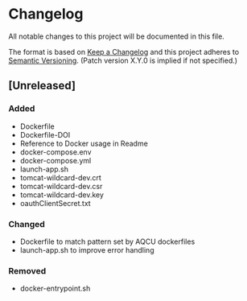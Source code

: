 # Changelog
All notable changes to this project will be documented in this file.

The format is based on [Keep a Changelog](http://keepachangelog.com/en/1.0.0/)
and this project adheres to [Semantic Versioning](http://semver.org/spec/v2.0.0.html). (Patch version X.Y.0 is implied if not specified.)

## [Unreleased]
### Added
- Dockerfile
- Dockerfile-DOI
- Reference to Docker usage in Readme
- docker-compose.env
- docker-compose.yml
- launch-app.sh
- tomcat-wildcard-dev.crt
- tomcat-wildcard-dev.csr
- tomcat-wildcard-dev.key
- oauthClientSecret.txt

### Changed
- Dockerfile to match pattern set by AQCU dockerfiles
- launch-app.sh to improve error handling

### Removed
- docker-entrypoint.sh